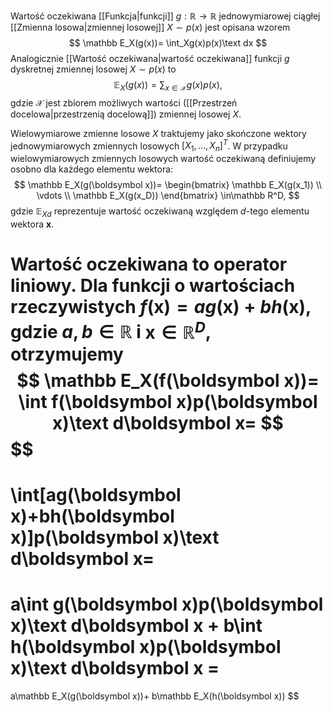 Wartość oczekiwana [[Funkcja|funkcji]] $g:\mathbb R\to\mathbb R$ jednowymiarowej ciągłej [[Zmienna losowa|zmiennej losowej]] $X\sim p(x)$ jest opisana wzorem
$$
\mathbb E_X(g(x))=
\int_Xg(x)p(x)\text dx
$$
Analogicznie [[Wartość oczekiwana|wartość oczekiwana]] funkcji $g$ dyskretnej zmiennej losowej $X\sim p(x)$ to 
$$
\mathbb E_X(g(x))=
\sum_{x\in\mathcal X}g(x)p(x),
$$
gdzie $\mathcal X$ jest zbiorem możliwych wartości ([[Przestrzeń docelowa|przestrzenią docelową]]) zmiennej losowej $X$.

Wielowymiarowe zmienne losowe $X$ traktujemy jako skończone wektory jednowymiarowych zmiennych losowych $[X_1,\dots, X_n]^T$. W przypadku wielowymiarowych zmiennych losowych wartość oczekiwaną definiujemy osobno dla każdego elementu wektora:
$$
\mathbb E_X(g(\boldsymbol x))=
\begin{bmatrix}
\mathbb E_X(g(x_1)) \\
\vdots \\
\mathbb E_X(g(x_D))
\end{bmatrix} \in\mathbb R^D,
$$ 
gdzie $\mathbb E_X{}_d$ reprezentuje wartość oczekiwaną względem $d$-tego elementu wektora $\boldsymbol x$.  

Wartość oczekiwana to operator liniowy. Dla funkcji o wartościach rzeczywistych $f(\boldsymbol x)=ag(\boldsymbol x)+bh(\boldsymbol x)$, gdzie $a, b\in\mathbb R$ i $\boldsymbol x\in\mathbb R^D$, otrzymujemy
$$
\mathbb E_X(f(\boldsymbol x))=
\int f(\boldsymbol x)p(\boldsymbol x)\text d\boldsymbol x=
$$
$$
=
\int[ag(\boldsymbol x)+bh(\boldsymbol x)]p(\boldsymbol x)\text d\boldsymbol x=
$$
$$
=
a\int g(\boldsymbol x)p(\boldsymbol x)\text d\boldsymbol x +
b\int h(\boldsymbol x)p(\boldsymbol x)\text d\boldsymbol x =
$$
$$
=
a\mathbb E_X(g(\boldsymbol x))+
b\mathbb E_X(h(\boldsymbol x))
$$


